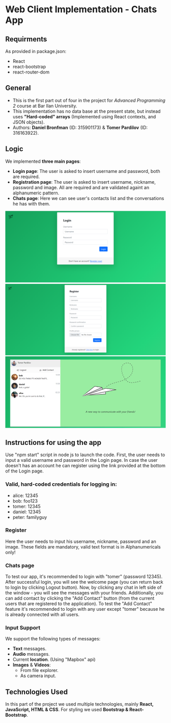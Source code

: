 # Web Client Implementation - Chats App

## Requirments
As provided in package.json:
- React
- react-bootstrap
- react-router-dom
## General
- This is the first part out of four in the project for _Advanced Programming 2_ course at Bar Ilan University.
- This implementation has no data base at the present state, but instead uses **"Hard-coded" arrays** (Implemented using React contexts, and JSON objects).
- Authors: **Daniel Bronfman** (ID: 315901173) & **Tomer Pardilov** (ID: 316163922).

## Logic
We implemented **three main pages**:
- **Login page**: The user is asked to insert username and password, both are required.
- **Registration page**: The user is asked to insert username, nickname, password and image. All are required and are validated againt an alphanumeric pattern.
- **Chats page**: Here we can see user's contacts list and the conversations he has with them.


![Screenshot](loginScreenshot.png)
![Screenshot](registerScreenshot.png)
![Screenshot](chatsScreenshot.png)

## Instructions for using the app
Use "npm start" script in node js to launch the code.
First, the user needs to input a valid username and password in the Login page. In case the user doesn't has an account he can register using the link provided at the bottom of the Login page.
### Valid, hard-coded credentials for logging in:
- alice: 12345
- bob: foo123
- tomer: 12345
- daniel: 12345
- peter: familyguy
### Register
Here the user needs to input his username, nickname, password and an image. These fields are mandatory, valid text format is in Alphanumericals only!
### Chats page
To test our app, it's recommended to login with "tomer" (password 12345). After successful login, you will see the welcome page (you can return back to login by clicking Logout button). Now, by clicking any chat in left side of the window - you will see the messages with your friends. Additionally, you can add contact by clicking the "Add Contact" button (from the current users that are registered to the application). To test the "Add Contact" feature it's recommended to login with any user except "tomer" because he is already connected with all users.

### Input Support
We support the following types of messages:
- **Text** messages.
- **Audio** messages.
- Current **location**. (Using "Mapbox" api)
- **Images** & **Videos**:
  - From file explorer.
  - As camera input.
## Technologies Used
In this part of the project we used multiple technologies, mainly **React, JavaScript, HTML & CSS**.
For styling we used **Bootstrap & React-Bootstrap**.

